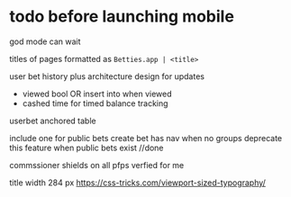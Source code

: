 # todo before launching mobile
god mode can wait

titles of pages
formatted as
`Betties.app | <title>`

user bet history plus architecture design for updates
- viewed bool OR insert into when viewed
- cashed time for timed balance tracking 

userbet anchored table

include one for public bets 
create bet has nav when no groups
deprecate this feature when public bets exist //done

commssioner shields on all pfps
verfied for me

title width 284 px
https://css-tricks.com/viewport-sized-typography/
